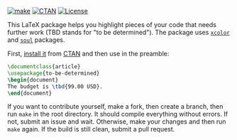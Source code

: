 [![make](https://github.com/yegor256/to-be-determined/actions/workflows/l3build.yml/badge.svg)](https://github.com/yegor256/to-be-determined/actions/workflows/l3build.yml)
[![CTAN](https://img.shields.io/ctan/v/to-be-determined)](https://ctan.org/pkg/to-be-determined)
[![License](https://img.shields.io/badge/license-MIT-green.svg)](https://github.com/yegor256/to-be-determined/blob/master/LICENSE.txt)

This LaTeX package helps you highlight pieces of your code that needs
further work (TBD stands for "to be determined"). 
The package uses [`xcolor`](https://ctan.org/pkg/minted) 
and [`soul`](https://ctan.org/pkg/soul) packages.

First, [install it](https://en.wikibooks.org/wiki/LaTeX/Installing_Extra_Packages)
from [CTAN](https://ctan.org/pkg/to-be-determined) 
and then use in the preamble:

```tex
\documentclass{article}
\usepackage{to-be-determined}
\begin{document}
The budget is \tbd{99.00 USD}.
\end{document}
```

If you want to contribute yourself, make a fork, then create a branch, 
then run `make` in the root directory.
It should compile everything without errors. If not, submit an issue and wait.
Otherwise, make your changes and then run `make` again. If the build is
still clean, submit a pull request.
